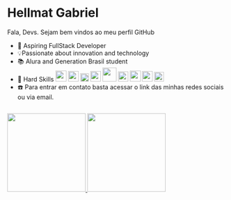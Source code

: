 # Hellmat Gabriel 
 Fala, Devs. Sejam bem vindos ao meu perfil GitHub 

- 🔭 Aspiring FullStack Developer
- 💡Passionate about innovation and technology
- 📚 Alura and Generation Brasil student
- 🔎 Hard Skills <img src="https://cdn.jsdelivr.net/gh/devicons/devicon@latest/icons/css3/css3-original-wordmark.svg" width="25" heigth="25"/> <img loading="lazy" src="https://cdn.jsdelivr.net/gh/devicons/devicon@latest/icons/html5/html5-original-wordmark.svg" width="24" heigth="24"/> <img loading="lazy" src="https://cdn.jsdelivr.net/gh/devicons/devicon@latest/icons/javascript/javascript-original.svg" width="19" heigth="19"/> <img src="https://cdn.jsdelivr.net/gh/devicons/devicon@latest/icons/java/java-original.svg" width="24" heigth="24"/> <img src="https://cdn.jsdelivr.net/gh/devicons/devicon@latest/icons/mysql/mysql-original-wordmark.svg" width="32" heigth="32"/> <img src="https://cdn.jsdelivr.net/gh/devicons/devicon@latest/icons/spring/spring-original.svg" width="23" heigth="23"/> <img src="https://cdn.jsdelivr.net/gh/devicons/devicon@latest/icons/react/react-original-wordmark.svg" width="25" heigth="25"/> <img src="https://cdn.jsdelivr.net/gh/devicons/devicon@latest/icons/githubcodespaces/githubcodespaces-original.svg" width="24" heigth="24"/> <img loading="lazy" src="https://cdn.jsdelivr.net/gh/devicons/devicon/icons/git/git-original.svg" width="22" height="22"/> 
- ☎️ Para entrar em contato basta acessar o link das minhas redes sociais ou via email.
## 
<div>
<a href="https://github.com/HellmatGa">
<img loading="lazy" height="180em" src="https://github-readme-stats.vercel.app/api/top-langs/?username=HellmatGa&layout=compact&langs_count=7&theme=dark"/>
<img loading="lazy" height="180em" src="https://github-readme-stats.vercel.app/api?username=HellmatGa&show_icons=true&theme=dark&include_all_commits=true&count_private=true"/>
</div>
